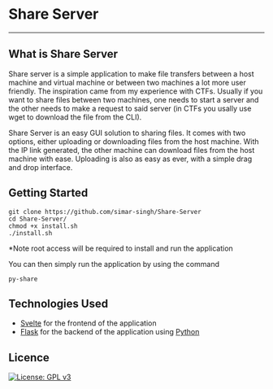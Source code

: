 # Share Server
---

## What is Share Server
Share server is a simple application to make file transfers between a host machine and virtual machine or between two machines a lot more user friendly. The inspiration came from my experience with CTFs. Usually if you want to share files between two machines, one needs to start a server and the other needs to make a request to said server (in CTFs you usally use wget to download the file from the CLI). 

Share Server is an easy GUI solution to sharing files. It comes with two options, either uploading or downloading files from the host machine. With the IP link generated, the other machine can download files from the host machine with ease. Uploading is also as easy as ever, with a simple drag and drop interface. 

## Getting Started
```
git clone https://github.com/simar-singh/Share-Server
cd Share-Server/
chmod +x install.sh
./install.sh
```
*Note root access will be required to install and run the application

You can then simply run the application by using the command 
```
py-share
```

## Technologies Used
* [Svelte](https://svelte.dev/) for the frontend of the application
* [Flask](https://flask.palletsprojects.com/en/2.0.x/) for the backend of the application using [Python](https://www.python.org/)

## Licence 
[![License: GPL v3](https://img.shields.io/badge/License-GPLv3-blue.svg)](https://www.gnu.org/licenses/gpl-3.0)
